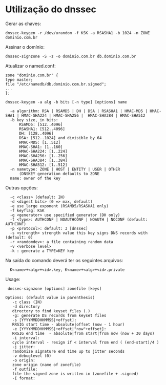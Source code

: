 # Utilização do dnssec

Gerar as chaves:
```
dnssec-keygen -r /dev/urandom -f KSK -a RSASHA1 -b 1024 -n ZONE dominio.com.br
```

Assinar o domínio:

```
dnssec-signzone -S -z -o dominio.com.br db.dominio.com.br
```

Atualizar o named.conf:

```
zone "dominio.com.br" {
type master;
file "/etc/namedb/db.dominio.com.br.signed";
...
};
```

```
dnssec-keygen -a alg -b bits [-n type] [options] name
```


      -a algorithm: RSA | RSAMD5 | DH | DSA | RSASHA1 | HMAC-MD5 | HMAC-SHA1 | HMAC-SHA224 | HMAC-SHA256 |  HMAC-SHA384 | HMAC-SHA512
      -b key size, in bits:
          RSAMD5: [512..4096]
          RSASHA1: [512..4096]
          DH: [128..4096]
          DSA: [512..1024] and divisible by 64
          HMAC-MD5: [1..512]
          HMAC-SHA1: [1..160]
          HMAC-SHA224: [1..224]
          HMAC-SHA256: [1..256]
          HMAC-SHA384: [1..384]
          HMAC-SHA512: [1..512]
      -n nametype: ZONE | HOST | ENTITY | USER | OTHER
          (DNSKEY generation defaults to ZONE
      name: owner of the key

  Outras opções:

      -c <class> (default: IN)
      -d <digest bits> (0 => max, default)
      -e use large exponent (RSAMD5/RSASHA1 only)
      -f keyflag: KSK
      -g <generator> use specified generator (DH only)
      -t <type>: AUTHCONF | NOAUTHCONF | NOAUTH | NOCONF (default: AUTHCONF)
      -p <protocol>: default: 3 [dnssec]
      -s <strength> strength value this key signs DNS records with (default: 0)
      -r <randomdev>: a file containing random data
      -v <verbose level>
      -k : generate a TYPE=KEY key

  Na saída do comando deverá ter os seguintes arquivos:

      K<name>+<alg>+<id>.key, K<name>+<alg>+<id>.private

Usage:

```
 dnssec-signzone [options] zonefile [keys]
```

```
Options: (default value in parenthesis)
   -c class (IN)
   -d directory
   directory to find keyset files (.)
   -g: generate DS records from keyset files
   -s [YYYYMMDDHHMMSS|+offset]:
   RRSIG start time - absolute|offset (now - 1 hour)
   -e [YYYYMMDDHHMMSS|+offset|"now"+offset]:
   RRSIG end time  - absolute|from start|from now (now + 30 days)
   -i interval:
   cycle interval - resign if < interval from end ( (end-start)/4 )
   -j jitter:
   randomize signature end time up to jitter seconds
   -v debuglevel (0)
   -o origin:
   zone origin (name of zonefile)
   -f outfile:
   file the signed zone is written in (zonefile + .signed)
   -I format:
```

